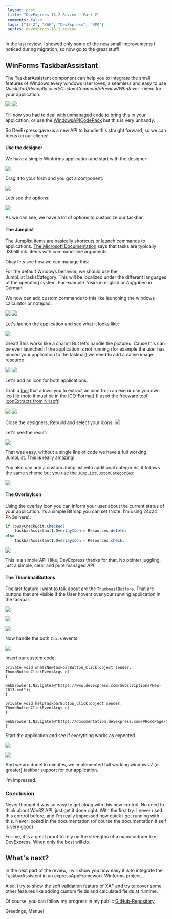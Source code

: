 ```yaml
---
 layout: post
 title: "DevExpress 13.2 Review - Part 2"
 comments: false
 tags: ["13-2", "XAF", "DevExpress", "XPO"]
 series: devexpress-13-2-review
---
```

In the last review, I showed only some of the new small improvements I noticed during migration, so now go to the great stuff!

## WinForms TaskbarAssistant

The TaskbarAssistent component can help you to integrate the small features of Windows every windows user loves, a seamless and easy to use *Quickstart/Recently used/CustomCommand/Preview/Whatever* -menu for your application.

![](/img/posts/2013/dx13-2-review/jumplist1.png)
![](/img/posts/2013/dx13-2-review/tasklist1.png)

Till now you had to deal with unmanaged code to bring this in your application, or use the [WindowsAPICodePack](https://archive.msdn.microsoft.com/WindowsAPICodePack) but this is very unhandy.

So DevExpress gave us a new API to handle this straight forward, so we can focus on our clients!

<!--more-->

#### Use the designer ####

We have a simple Winforms application and start with the designer:

![](/img/posts/2013/dx13-2-review/taskassistant1.png)

Drag it to your form and you got a component:

![](/img/posts/2013/dx13-2-review/taskassistant2.png)

Lets see the options:

![](/img/posts/2013/dx13-2-review/taskassistant3.png)

As we can see, we have a lot of options to customize our taskbar. 

#### The Jumplist ####

The Jumplist items are basically shortcuts or launch commands to applications. [The Microsoft Documentation](https://msdn.microsoft.com/en-us/library/windows/desktop/dd378460(v=vs.85).aspx#dests) says that tasks are typically `IShellLink` items with command-line arguments.

Okay lets see how we can manage this:

For the default Windows behavior, we should use the JumpListTasksCategory. This will be localized under the different languages of the operating system. For example *Tasks* in english or *Aufgaben* in German.

We now can add custom commands to this like launching the windows calculator or notepad:

![](/img/posts/2013/dx13-2-review/taskassistant4.png)
![](/img/posts/2013/dx13-2-review/taskassistant5.png)

Let's launch the application and see what it looks like:

![](/img/posts/2013/dx13-2-review/taskassistant6.png)

Great! This works like a charm! But let's handle the pictures. Cause this can be even launched if the application is not running (for example the user has pinned your application to the taskbar) we need to add a native image resource.

![](/img/posts/2013/dx13-2-review/taskassistant7.png)
![](/img/posts/2013/dx13-2-review/taskassistant8.png)

Let's add an icon for both applications:

Grab a [tool](https://www.google.com/search?q=extract+icon+from+exe+&oq=extract+icon+from+exe+&aqs=chrome..69i57j69i59j0l4.4427j0j4&sourceid=chrome&espv=210&es_sm=122&ie=UTF-8) that allows you to extract an icon from an exe or use you own ico file (note it must be in the ICO-Format) (I used the freeware tool [IconExtracts from Nirsoft](https://www.nirsoft.net/))

![](/img/posts/2013/dx13-2-review/taskassistant9.png)
![](/img/posts/2013/dx13-2-review/taskassistant10.png)

Close the designers, Rebuild and select your icons:
![](/img/posts/2013/dx13-2-review/taskassistant11.png)

Let's see the result:

![](/img/posts/2013/dx13-2-review/taskassistant12.png)

That was easy, without a single line of code we have a full working JumpList. This **is** really amazing!

You also can add a custom JumpList with additional categories, it follows the same scheme but you use the `JumpListCustomCategories`:

![](/img/posts/2013/dx13-2-review/taskassistant13.png)

#### The OverlayIcon ####

Using the overlay icon you can inform your user about the current status of your application. Its a simple Bitmap you can set (Note: I'm using 24x24 PNGs here):

```cs
if (busyCheckEdit.Checked)
    taskbarAssistant1.OverlayIcon = Resources.delete;
else
    taskbarAssistant1.OverlayIcon = Resources.check;
```

![](/img/posts/2013/dx13-2-review/taskassistant14.png)

This is a simple API i like, DevExpress thanks for that. No pointer juggling, just a simple, clear and pure managed API.


#### The ThumbnailButtons ####

The last feature i want to talk about are the `ThumbnailButtons`. That are buttons that are visible if the User hovers over your running application in the taskbar:

![](/img/posts/2013/dx13-2-review/taskassistant15.png)

![](/img/posts/2013/dx13-2-review/taskassistant16.png)

![](/img/posts/2013/dx13-2-review/taskassistant17.png)

Now handle the both `Click` events:

![](/img/posts/2013/dx13-2-review/taskassistant18.png)

Insert our custom code:

```
private void whatsNewTaskbarButton_Click(object sender, ThumbButtonClickEventArgs e)
{
    webBrowser1.Navigate(@"https://www.devexpress.com/Subscriptions/New-2013.xml");
}

private void helpTaskbarButton_Click(object sender, ThumbButtonClickEventArgs e)
{
    webBrowser1.Navigate(@"https://documentation.devexpress.com/#HomePage/CustomDocument9453");
}
```

Start the application and see if everything works as expected.

![](/img/posts/2013/dx13-2-review/taskassistant19.png)

![](/img/posts/2013/dx13-2-review/taskassistant20.png)

And we are done! In minutes, we implemented full working windows 7 (or greater) taskbar support for our application.

I'm impressed.

### Conclusion ###

Never thought it was so easy to get along with this new control. No need to think about Win32 API, just get it done right. With the first try. I never used this control before, and I'm really impressed how quick i got running with this. Never looked in the documentation (of course the documentation it self is very good)

For me, it is a great proof to rely on the strengths of a manufacturer like DevExpress. When only the best will do.

## What's next? ##

In the next part of the review, i will show you how easy it is to integrate the TaskbarAssistent in an expressAppFramework Winforms project.

Also, i try to show the soft validation feature of XAF and try to cover some other features like adding custom fields and calculated fields at runtime.


Of course, you can follow my progress in my public [GitHub-Repository](https://github.com/biohazard999/DX13_2).

Greetings, Manuel